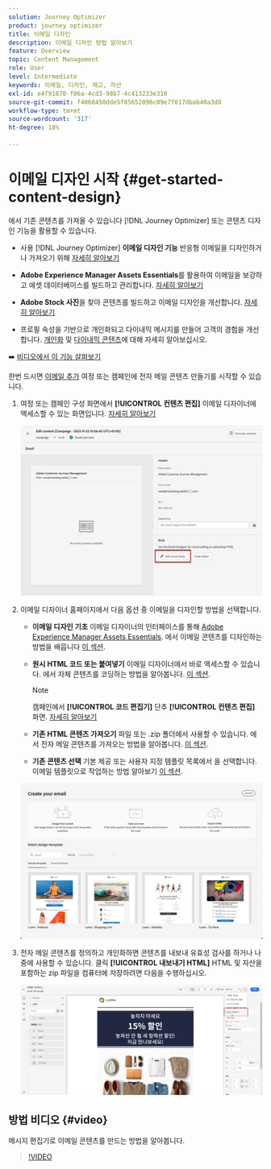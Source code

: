 ```yaml
---
solution: Journey Optimizer
product: journey optimizer
title: 이메일 디자인
description: 이메일 디자인 방법 알아보기
feature: Overview
topic: Content Management
role: User
level: Intermediate
keywords: 이메일, 디자인, 재고, 자산
exl-id: e4f91870-f06a-4cd3-98b7-4c413233e310
source-git-commit: f4068450dde5f85652096c09e7f817dbab40a3d8
workflow-type: tm+mt
source-wordcount: '317'
ht-degree: 18%

---
```


# 이메일 디자인 시작 {#get-started-content-design}

에서 기존 콘텐츠를 가져올 수 있습니다 [!DNL Journey Optimizer] 또는 콘텐츠 디자인 기능을 활용할 수 있습니다.

* 사용 [!DNL Journey Optimizer] **이메일 디자인 기능** 반응형 이메일을 디자인하거나 가져오기 위해 [자세히 알아보기](content-from-scratch.md)

* **Adobe Experience Manager Assets Essentials**&#x200B;를 활용하여 이메일을 보강하고 에셋 데이터베이스를 빌드하고 관리합니다. [자세히 알아보기](assets-essentials.md)

* **Adobe Stock 사진**&#x200B;을 찾아 콘텐츠를 빌드하고 이메일 디자인을 개선합니다. [자세히 알아보기](stock.md)

* 프로필 속성을 기반으로 개인화되고 다이내믹 메시지를 만들어 고객의 경험을 개선합니다. [개인화](../personalization/personalize.md) 및 [다이내믹 콘텐츠](../personalization/get-started-dynamic-content.md)에 대해 자세히 알아보십시오.

➡️ [비디오에서 이 기능 살펴보기](#video)

한번 드시면 [이메일 추가](create-email.md) 여정 또는 캠페인에 전자 메일 콘텐츠 만들기를 시작할 수 있습니다.

1. 여정 또는 캠페인 구성 화면에서 **[!UICONTROL 컨텐츠 편집]** 이메일 디자이너에 액세스할 수 있는 화면입니다. [자세히 알아보기](create-email.md#define-email-content)

   ![](assets/email_designer_edit_email_body.png)

1. 이메일 디자이너 홈페이지에서 다음 옵션 중 이메일을 디자인할 방법을 선택합니다.

   * **이메일 디자인 기초** 이메일 디자이너의 인터페이스를 통해 [Adobe Experience Manager Assets Essentials](assets-essentials.md). 에서 이메일 콘텐츠를 디자인하는 방법을 배웁니다 [이 섹션](content-from-scratch.md).

   * **원시 HTML 코드 또는 붙여넣기** 이메일 디자이너에서 바로 액세스할 수 있습니다. 에서 자체 콘텐츠를 코딩하는 방법을 알아봅니다. [이 섹션](code-content.md).

      >[!NOTE]
      >
      >캠페인에서 **[!UICONTROL 코드 편집기]** 단추 **[!UICONTROL 컨텐츠 편집]** 화면. [자세히 알아보기](create-email.md#define-email-content)


   * **기존 HTML 콘텐츠 가져오기** 파일 또는 .zip 폴더에서 사용할 수 있습니다. 에서 전자 메일 콘텐츠를 가져오는 방법을 알아봅니다. [이 섹션](existing-content.md).

   * **기존 콘텐츠 선택** 기본 제공 또는 사용자 지정 템플릿 목록에서 을 선택합니다. 이메일 템플릿으로 작업하는 방법 알아보기 [이 섹션](email-templates.md).

   ![](assets/email_designer_create_options.png)

1. 전자 메일 콘텐츠를 정의하고 개인화하면 콘텐츠를 내보내 유효성 검사를 하거나 나중에 사용할 수 있습니다. 클릭 **[!UICONTROL 내보내기 HTML]** HTML 및 자산을 포함하는 zip 파일을 컴퓨터에 저장하려면 다음을 수행하십시오.

   ![](assets/email_designer_export.png)

## 방법 비디오 {#video}

메시지 편집기로 이메일 콘텐츠를 만드는 방법을 알아봅니다.

>[!VIDEO](https://video.tv.adobe.com/v/334150?quality=12)